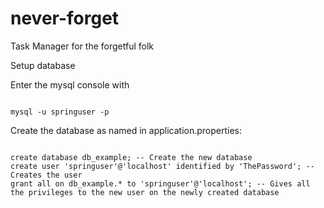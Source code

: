 # never-forget
Task Manager for the forgetful folk

Setup database

Enter the mysql console with

<code>
mysql -u springuser -p
</code>

Create the database as named in <path>application.properties</path>:

<code>
create database db_example; -- Create the new database
create user 'springuser'@'localhost' identified by 'ThePassword'; -- Creates the user
grant all on db_example.* to 'springuser'@'localhost'; -- Gives all the privileges to the new user on the newly created database
</code>
